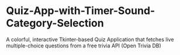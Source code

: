 # Quiz-App-with-Timer-Sound-Category-Selection
A colorful, interactive Tkinter-based Quiz Application that fetches live multiple-choice questions from a free trivia API (Open Trivia DB)
